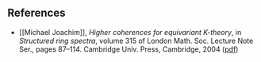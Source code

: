 

## References

* [[Michael Joachim]], _Higher coherences for equivariant K-theory_, in _Structured ring spectra_, volume 315 of London Math. Soc. Lecture Note Ser., pages 87–114. Cambridge Univ. Press, Cambridge, 2004 ([pdf](http://mat.uab.es/~aguade/bcat02/slides/joachim.pdf))

